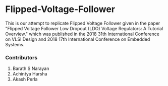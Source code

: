 # Flipped-Voltage-Follower

This is our attempt to replicate Flipped Voltage Follower given in the paper "Flipped Voltage Follower Low Dropout (LDO) Voltage Regulators: A Tutorial Overview." which was published in the 2018 31th International Conference on VLSI Design and 2018 17th International Conference on Embedded Systems.

### Contributors

1. Barath S Narayan
2. Achintya Harsha
3. Akash Perla
